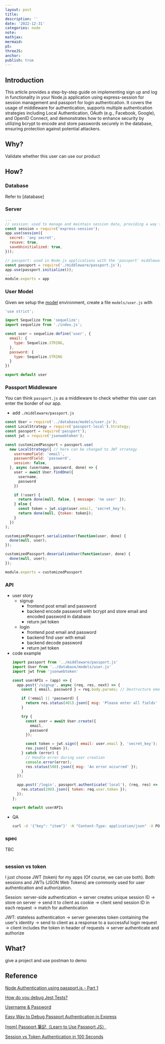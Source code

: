 ```yaml
---
layout: post
title:
description: ''
date: '2022-12-31'
categories: node
note:
mathjax:
mermaid:
p5:
threeJS:
anchor:
publish: true
---
```


## Introduction

This article provides a step-by-step guide on implementing sign up and log in functionality in your Node.js application using express-session for session management and passport for login authentication. It covers the usage of middleware for authentication, supports multiple authentication strategies including Local Authentication, OAuth (e.g., Facebook, Google), and OpenID Connect, and demonstrates how to enhance security by utilizing bcrypt to encode and store passwords securely in the database, ensuring protection against potential attackers.

## Why?

Validate whether this user can use our product

## How?

### Database

Refer to [database]

### Server

```javascript
...
// session: used to manage and maintain session data, providing a way to store and retrieve user-specific information across multiple requests.
const session = require('express-session');
app.use(session({
  secret: 'any secret',
  resave: true,
  saveUninitialized: true,
}));

// passport: used in Node.js applications with the 'passport' middleware to handle user authentication using username and password credentials stored locally.
const passport = require('./middleware/passport.js');
app.use(passport.initialize());
...
module.exports = app
```

### User Model

Given we setup the [model](2022-01-20-model) environment, create a file `models/user.js` with

```javascript
'use strict';

import Sequelize from 'sequelize';
import sequelize from './index.js';

const user = sequelize.define('user', {
  email: {
    type: Sequelize.STRING,
  },
  password: {
    type: Sequelize.STRING
  }
})

export default user
```

### Passport Middleware

You can think `passport.js` as a middleware to check whether this user can enter the border of our app.

* add `./middleware/passport.js`

```javascript
const User = require('../database/models/user.js');
const LocalStrategy = require('passport-local').Strategy;
const passport = require('passport');
const jwt = require('jsonwebtoken');

const customizedPassport = passport.use(
  new LocalStrategy({ // here can be changed to JWT strategy
    usernameField: 'email',
    passwordField: 'password',
    session: false,
  }, async (username, password, done) => {
    user = await User.findOne({
      username,
      password
    })

    if (!user) {
      return done(null, false, { message: 'no user' });
    } else {
      const token = jwt.sign(user.email, 'secret_key');
      return done(null, {token: token});
    }
  })
);

customizedPassport.serializeUser(function(user, done) {
  done(null, user);
});

customizedPassport.deserializeUser(function(user, done) {
  done(null, user);
});

module.exports = customizedPassport
```

### API

* user story
  * signup
    * frontend post email and password
    * backend encode password with bcrypt and store email and encoded password in database
    * return jwt token
  * login
    * frontend post email and password
    * backend find user with email
    * backend decode password
    * return jwt token
* code example
  ```javascript
  import passport from '../middleware/passport.js'
  import User from '../database/models/user.js'
  import jwt from 'jsonwebtoken'
  
  const userAPIs = (app) => {
    app.post('/signup', async (req, res, next) => {
      const { email, password } = req.body.params; // Destructure email and password from req.body.params
  
      if (!email || !password) {
        return res.status(401).json({ msg: 'Please enter all fields' });
      }
  
      try {
        const user = await User.create({
          email,
          password
        });
  
        const token = jwt.sign({ email: user.email }, 'secret_key'); // Wrap the payload in an object
        res.json({ token });
      } catch (error) {
        // Handle error during user creation
        console.error(error);
        res.status(500).json({ msg: 'An error occurred' });
      }
    });
  
    app.post('/login', passport.authenticate('local'), (req, res) => {
      res.status(200).json({ token: req.user.token });
    });
  };
  
  export default userAPIs
  ```
* QA
  ```bash
  curl -d '{"key": "item"}' -H "Content-Type: application/json" -X POST https://any_existed_url.com/
  ```

### spec

TBC

```javascript

```

### session vs token

I just choose JWT (token) for my apps (Of course, we can use both). Both sessions and JWTs (JSON Web Tokens) are commonly used for user authentication and authorization.

Session: server-side authentication -> server creates unique session ID -> store on server -> send it to client as cookie -> client send session ID in each request -> match for authentication

JWT: stateless authentication -> server generates token containing the user's identity -> send to client as a response to a successful login request -> client includes the token in header of requests -> server authenticate and authorize

## What?

give a project and use postman to demo

## Reference

[Node Authentication using passport.js - Part 1](https://dev.to/ganeshmani/node-authentication-using-passport-js-part-1-53k7)

[How do you debug Jest Tests?](https://stackoverflow.com/questions/33247602/how-do-you-debug-jest-tests)

[Username & Password](https://www.passportjs.org/concepts/authentication/password/)

[Easy Way to Debug Passport Authentication in Express](https://dmitryrogozhny.com/blog/easy-way-to-debug-passport-authentication-in-express)

[[npm] Passport 筆記（Learn to Use Passport JS）](https://pjchender.dev/npm/npm-passport/)

[Session vs Token Authentication in 100 Seconds](https://www.youtube.com/watch?v=UBUNrFtufWo)
